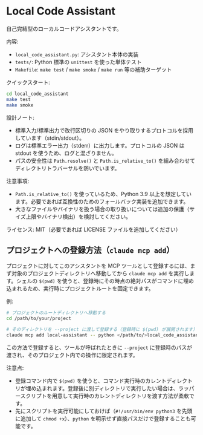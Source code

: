 # Local Code Assistant

自己完結型のローカルコードアシスタントです。

内容:
- `local_code_assistant.py`: アシスタント本体の実装
- `tests/`: Python 標準の `unittest` を使った単体テスト
- `Makefile`: `make test` / `make smoke` / `make run` 等の補助ターゲット

クイックスタート:
```bash
cd local_code_assistant
make test
make smoke
```

設計ノート:
- 標準入力/標準出力で改行区切りの JSON をやり取りするプロトコルを採用しています（stdin/stdout）。
- ログは標準エラー出力（stderr）に出力します。プロトコルの JSON は stdout を使うため、ログと混ざりません。
- パスの安全性は `Path.resolve()` と `Path.is_relative_to()` を組み合わせてディレクトリトラバーサルを防いでいます。

注意事項:
- `Path.is_relative_to()` を使っているため、Python 3.9 以上を想定しています。必要であれば互換性のためのフォールバック実装を追加できます。
- 大きなファイルやバイナリを扱う場合の取り扱いについては追加の保護（サイズ上限やバイナリ検出）を検討してください。

ライセンス: MIT（必要であれば LICENSE ファイルを追加してください）

## プロジェクトへの登録方法（`claude mcp add`）

プロジェクトに対してこのアシスタントを MCP ツールとして登録するには、まず対象のプロジェクトディレクトリへ移動してから `claude mcp add` を実行します。シェルの `$(pwd)` を使うと、登録時にその時点の絶対パスがコマンドに埋め込まれるため、実行時にプロジェクトルートを固定できます。

例:

```bash
# プロジェクトのルートディレクトリへ移動する
cd /path/to/your/project

# そのディレクトリを --project に渡して登録する（登録時に $(pwd) が展開されます）
claude mcp add local-assistant -- python </path/to/>local_code_assistant.py --project $(pwd)
```

この方法で登録すると、ツールが呼ばれたときに `--project` に登録時のパスが渡され、そのプロジェクト内での操作に限定されます。

注意点:
- 登録コマンド内で `$(pwd)` を使うと、コマンド実行時のカレントディレクトリが埋め込まれます。登録後に別ディレクトリで実行したい場合は、ラッパースクリプトを用意して実行時のカレントディレクトリを渡す方法が柔軟です。
- 先にスクリプトを実行可能にしておけば（`#!/usr/bin/env python3` を先頭に追加して `chmod +x`）、`python` を明示せず直接パスだけで登録することも可能です。
